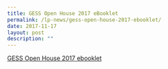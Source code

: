 ```yaml
---
title: GESS Open House 2017 eBooklet
permalink: /lp-news/gess-open-house-2017-ebooklet/
date: 2017-11-17
layout: post
description: ""
---
```

[GESS Open House 2017 ebooklet](/files/GESS-Open-House-2017-ebooklet.pdf)